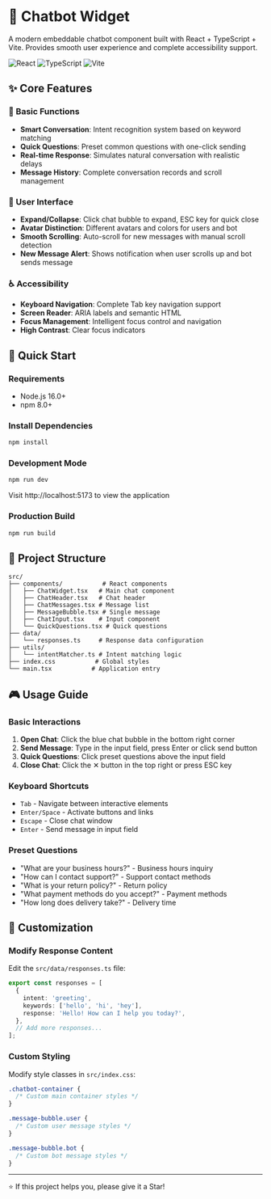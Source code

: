 # 🤖 Chatbot Widget

A modern embeddable chatbot component built with React + TypeScript + Vite. Provides smooth user experience and complete accessibility support.

![React](https://img.shields.io/badge/React-18.2.0-blue)
![TypeScript](https://img.shields.io/badge/TypeScript-5.0.0-blue)
![Vite](https://img.shields.io/badge/Vite-5.0.0-purple)

## ✨ Core Features

### 🎯 Basic Functions
- **Smart Conversation**: Intent recognition system based on keyword matching
- **Quick Questions**: Preset common questions with one-click sending
- **Real-time Response**: Simulates natural conversation with realistic delays
- **Message History**: Complete conversation records and scroll management

### 🎨 User Interface
- **Expand/Collapse**: Click chat bubble to expand, ESC key for quick close
- **Avatar Distinction**: Different avatars and colors for users and bot
- **Smooth Scrolling**: Auto-scroll for new messages with manual scroll detection
- **New Message Alert**: Shows notification when user scrolls up and bot sends message

### ♿ Accessibility
- **Keyboard Navigation**: Complete Tab key navigation support
- **Screen Reader**: ARIA labels and semantic HTML
- **Focus Management**: Intelligent focus control and navigation
- **High Contrast**: Clear focus indicators

## 🚀 Quick Start

### Requirements
- Node.js 16.0+
- npm 8.0+

### Install Dependencies
```bash
npm install
```

### Development Mode
```bash
npm run dev
```
Visit http://localhost:5173 to view the application

### Production Build
```bash
npm run build
```

## 📁 Project Structure

```
src/
├── components/           # React components
│   ├── ChatWidget.tsx   # Main chat component
│   ├── ChatHeader.tsx   # Chat header
│   ├── ChatMessages.tsx # Message list
│   ├── MessageBubble.tsx # Single message
│   ├── ChatInput.tsx    # Input component
│   └── QuickQuestions.tsx # Quick questions
├── data/
│   └── responses.ts     # Response data configuration
├── utils/
│   └── intentMatcher.ts # Intent matching logic
├── index.css           # Global styles
└── main.tsx           # Application entry
```

## 🎮 Usage Guide

### Basic Interactions
1. **Open Chat**: Click the blue chat bubble in the bottom right corner
2. **Send Message**: Type in the input field, press Enter or click send button
3. **Quick Questions**: Click preset questions above the input field
4. **Close Chat**: Click the ✕ button in the top right or press ESC key

### Keyboard Shortcuts
- `Tab` - Navigate between interactive elements
- `Enter/Space` - Activate buttons and links
- `Escape` - Close chat window
- `Enter` - Send message in input field

### Preset Questions
- "What are your business hours?" - Business hours inquiry
- "How can I contact support?" - Support contact methods
- "What is your return policy?" - Return policy
- "What payment methods do you accept?" - Payment methods
- "How long does delivery take?" - Delivery time

## 🔧 Customization

### Modify Response Content
Edit the `src/data/responses.ts` file:

```typescript
export const responses = [
  {
    intent: 'greeting',
    keywords: ['hello', 'hi', 'hey'],
    response: 'Hello! How can I help you today?',
  },
  // Add more responses...
];
```

### Custom Styling
Modify style classes in `src/index.css`:

```css
.chatbot-container {
  /* Custom main container styles */
}

.message-bubble.user {
  /* Custom user message styles */
}

.message-bubble.bot {
  /* Custom bot message styles */
}
```

---

⭐ If this project helps you, please give it a Star!
